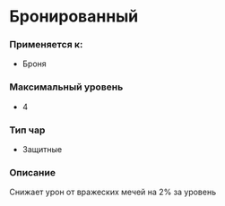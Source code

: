 # Бронированный

### Применяется к:

* Броня

### Максимальный уровень&#x20;

* 4

### Тип чар

* Защитные

### Описание&#x20;

Снижает урон от вражеских мечей на 2% за уровень
